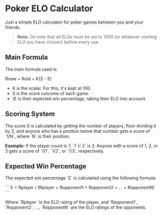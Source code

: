 # Poker ELO Calculator

Just a simple ELO calculator for poker games between you and your friends.

> **Note:** Do note that all ELOs must be set to 1000 (or whatever starting ELO you have chosen) before every use.

## Main Formula

The main formula used is:


Rnew = Rold + K(S - E)


- K is the scalar. For this, it's kept at 100.
- S is the score outcome of each game.
- \E is their expected win percentage, taking their ELO into account.

## Scoring System

The score S is calculated by getting the number of players, floor dividing it by 2, and anyone who has a position below that number gets a score of \`1/N\`, where \`N\` is their position.

**Example:** If the player count is 7, \`7 // 2\` is 3. Anyone with a score of 1, 2, or 3 gets a score of \`1/1\`, \`1/2\`, or \`1/3\`, respectively.

## Expected Win Percentage

The expected win percentage \`E\` is calculated using the following formula:

\`\`\`
E = Rplayer / (Rplayer + Ropponent1 + Ropponent2 + ... + RopponentN)
\`\`\`

Where \`Rplayer\` is the ELO rating of the player, and \`Ropponent1\`, \`Ropponent2\`, ..., \`RopponentN\` are the ELO ratings of the opponents.
